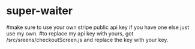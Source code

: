 # super-waiter
#make sure to use your own stripe public api key if you have one else just use my own.
#to replace my api key with yours, got /src/sreens/checkoutScreen.js and replace the key with your key.
